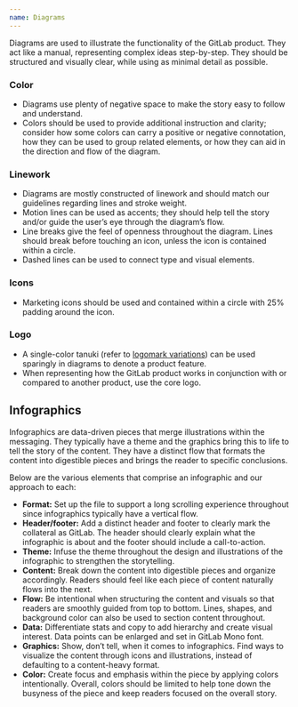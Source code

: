 ```yaml
---
name: Diagrams
---
```


Diagrams are used to illustrate the functionality of the GitLab product. They act like a manual, representing complex ideas step-by-step. They should be structured and visually clear, while using as minimal detail as possible.

### Color

- Diagrams use plenty of negative space to make the story easy to follow and understand.
- Colors should be used to provide additional instruction and clarity; consider how some colors can carry a positive or negative connotation, how they can be used to group related elements, or how they can aid in the direction and flow of the diagram.

### Linework

- Diagrams are mostly constructed of linework and should match our guidelines regarding lines and stroke weight.
- Motion lines can be used as accents; they should help tell the story and/or guide the user’s eye through the diagram’s flow.
- Line breaks give the feel of openness throughout the diagram. Lines should break before touching an icon, unless the icon is contained within a circle.
- Dashed lines can be used to connect type and visual elements.

### Icons

- Marketing icons should be used and contained within a circle with 25% padding around the icon.

### Logo

- A single-color tanuki (refer to [logomark variations](/brand-logo/logomark#variations)) can be used sparingly in diagrams to denote a product feature.
- When representing how the GitLab product works in conjunction with or compared to another product, use the core logo.

<figure-img alt="A light and dark background version of a diagram" label="Diagram sample" src="/img/brand/diagram-example.svg"></figure-img>

## Infographics

Infographics are data-driven pieces that merge illustrations within the messaging. They typically have a theme and the graphics bring this to life to tell the story of the content. They have a distinct flow that formats the content into digestible pieces and brings the reader to specific conclusions.

Below are the various elements that comprise an infographic and our approach to each:

- **Format:** Set up the file to support a long scrolling experience throughout since infographics typically have a vertical flow. 
- **Header/footer:** Add a distinct header and footer to clearly mark the collateral as GitLab. The header should clearly explain what the infographic is about and the footer should include a call-to-action.
- **Theme:** Infuse the theme throughout the design and illustrations of the infographic to strengthen the storytelling. 
- **Content:** Break down the content into digestible pieces and organize accordingly. Readers should feel like each piece of content naturally flows into the next.
- **Flow:** Be intentional when structuring the content and visuals so that readers are smoothly guided from top to bottom. Lines, shapes, and background color can also be used to section content throughout.
- **Data:** Differentiate stats and copy to add hierarchy and create visual interest. Data points can be enlarged and set in GitLab Mono font. 
- **Graphics:** Show, don’t tell, when it comes to infographics. Find ways to visualize the content through icons and illustrations, instead of defaulting to a content-heavy format.
- **Color:** Create focus and emphasis within the piece by applying colors intentionally. Overall, colors should be limited to help tone down the busyness of the piece and keep readers focused on the overall story.


